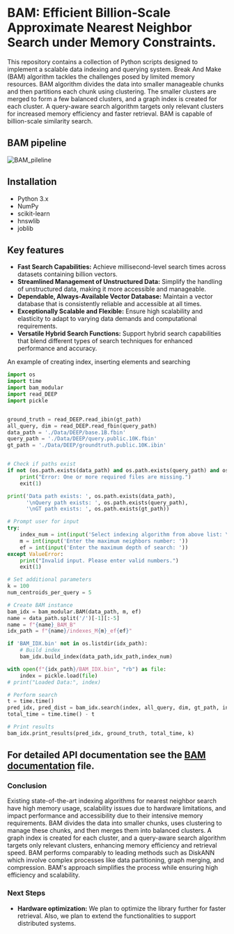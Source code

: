# BAM: Efficient Billion-Scale Approximate Nearest Neighbor Search under Memory Constraints.

This repository contains a collection of Python scripts designed to implement a scalable data indexing and querying system. Break And Make (BAM) algorithm tackles the challenges posed by limited memory resources. BAM algorithm divides the data into smaller manageable chunks and then partitions each chunk using clustering. The smaller clusters are merged to form a few balanced clusters, and a graph index is created for each cluster. A query-aware search algorithm targets only relevant clusters for increased memory efficiency and faster retrieval. BAM is capable of billion-scale similarity search.

## BAM pipeline

![BAM_pileline](https://github.com/ToufikRahman/BAM-ANN/blob/main/files/BAM_Pipeline_final.png)

## Installation

- Python 3.x
- NumPy
- scikit-learn
- hnswlib
- joblib

## Key features
- **Fast Search Capabilities:** Achieve millisecond-level search times across datasets containing billion vectors.
- **Streamlined Management of Unstructured Data:** Simplify the handling of unstructured data, making it more accessible and manageable.
- **Dependable, Always-Available Vector Database:** Maintain a vector database that is consistently reliable and accessible at all times.
- **Exceptionally Scalable and Flexible:** Ensure high scalability and elasticity to adapt to varying data demands and computational requirements.
- **Versatile Hybrid Search Functions:** Support hybrid search capabilities that blend different types of search techniques for enhanced performance and accuracy.

An example of creating index, inserting elements and searching
```python
import os
import time
import bam_modular
import read_DEEP
import pickle


ground_truth = read_DEEP.read_ibin(gt_path)
all_query, dim = read_DEEP.read_fbin(query_path)
data_path = './Data/DEEP/base.1B.fbin'
query_path = './Data/DEEP/query.public.10K.fbin'
gt_path = './Data/DEEP/groundtruth.public.10K.ibin'


# Check if paths exist
if not (os.path.exists(data_path) and os.path.exists(query_path) and os.path.exists(gt_path)):
    print("Error: One or more required files are missing.")
    exit(1)

print('Data path exists: ', os.path.exists(data_path),
      '\nQuery path exists: ', os.path.exists(query_path),
      '\nGT path exists: ', os.path.exists(gt_path))

# Prompt user for input
try:
    index_num = int(input('Select indexing algorithm from above list: \n 0 : HNSW \n 1 : FAISS \n 2 : SG \nIndex Number: '))
    m = int(input('Enter the maximum neighbors number: '))
    ef = int(input('Enter the maximum depth of search: '))
except ValueError:
    print("Invalid input. Please enter valid numbers.")
    exit(1)

# Set additional parameters
k = 100
num_centroids_per_query = 5

# Create BAM instance
bam_idx = bam_modular.BAM(data_path, m, ef)
name = data_path.split('/')[-1][:-5]
name = f"{name}_BAM_B"
idx_path = f"{name}/indexes_M{m}_ef{ef}"

if 'BAM_IDX.bin' not in os.listdir(idx_path):
    # Build index
    bam_idx.build_index(data_path,idx_path,index_num)

with open(f"{idx_path}/BAM_IDX.bin", "rb") as file:
    index = pickle.load(file)
# print("Loaded Data:", index)

# Perform search
t = time.time()
pred_idx, pred_dist = bam_idx.search(index, all_query, dim, gt_path, index_num, k, num_centroids_per_query)
total_time = time.time() - t

# Print results
bam_idx.print_results(pred_idx, ground_truth, total_time, k)

```

## For detailed API documentation see the [BAM documentation](https://git.txstate.edu/DataLab/hdIndexing/blob/main/python/BAM/files/documentation.md) file.

### Conclusion
Existing state-of-the-art indexing algorithms for nearest neighbor search have high memory usage, scalability issues due to hardware limitations, and impact performance and accessibility due to their intensive memory requirements. BAM divides the data into smaller chunks, uses clustering to manage these chunks, and then merges them into balanced clusters. A graph index is created for each cluster, and a query-aware search algorithm targets only relevant clusters, enhancing memory efficiency and retrieval speed. BAM performs comparably to leading methods such as DiskANN which involve complex processes like data partitioning, graph merging, and compression. BAM's approach simplifies the process while ensuring high efficiency and scalability.

### Next Steps
- **Hardware optimization:** We plan to optimize the library further for faster retrieval. Also, we plan to extend the functionalities to support distributed systems.


